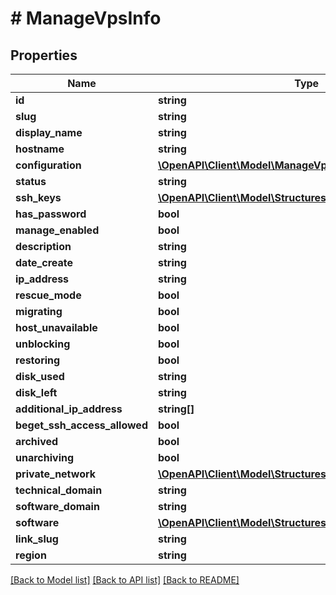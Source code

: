 # # ManageVpsInfo

## Properties

Name | Type | Description | Notes
------------ | ------------- | ------------- | -------------
**id** | **string** |  | [optional]
**slug** | **string** |  | [optional]
**display_name** | **string** |  | [optional]
**hostname** | **string** |  | [optional]
**configuration** | [**\OpenAPI\Client\Model\ManageVpsConfiguration**](ManageVpsConfiguration.md) |  | [optional]
**status** | **string** |  | [optional]
**ssh_keys** | [**\OpenAPI\Client\Model\StructuresSshKeyInfo[]**](StructuresSshKeyInfo.md) |  | [optional]
**has_password** | **bool** |  | [optional]
**manage_enabled** | **bool** |  | [optional]
**description** | **string** |  | [optional]
**date_create** | **string** |  | [optional]
**ip_address** | **string** |  | [optional]
**rescue_mode** | **bool** |  | [optional]
**migrating** | **bool** |  | [optional]
**host_unavailable** | **bool** |  | [optional]
**unblocking** | **bool** |  | [optional]
**restoring** | **bool** |  | [optional]
**disk_used** | **string** |  | [optional]
**disk_left** | **string** |  | [optional]
**additional_ip_address** | **string[]** |  | [optional]
**beget_ssh_access_allowed** | **bool** |  | [optional]
**archived** | **bool** |  | [optional]
**unarchiving** | **bool** |  | [optional]
**private_network** | [**\OpenAPI\Client\Model\StructuresAttachedPrivateNetwork[]**](StructuresAttachedPrivateNetwork.md) |  | [optional]
**technical_domain** | **string** |  | [optional]
**software_domain** | **string** |  | [optional]
**software** | [**\OpenAPI\Client\Model\StructuresInstalledSoftwareInfo**](StructuresInstalledSoftwareInfo.md) |  | [optional]
**link_slug** | **string** |  | [optional]
**region** | **string** |  | [optional]

[[Back to Model list]](../../README.md#models) [[Back to API list]](../../README.md#endpoints) [[Back to README]](../../README.md)
